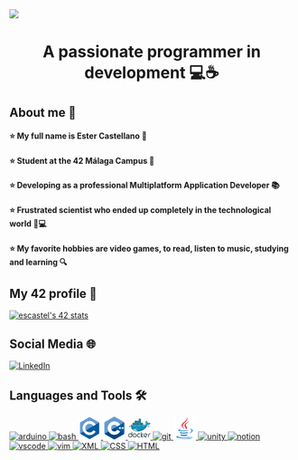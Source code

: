 <img src="https://github.com/escastel/escastel/blob/main/Hey!.gif">
<h1 align="center">A passionate programmer in development 💻☕</h1>

<h2 align="left">About me 🍜</h2>
<h4 align="left">⭐ My full name is Ester Castellano 🌸</h4></p>
<h4 align="left">⭐ Student at the 42 Málaga Campus 📖</h4>
<h4 align="left">⭐ Developing as a professional Multiplatform Application Developer 📚</h4>
<h4 align="left">⭐ Frustrated scientist who ended up completely in the technological world 🧪💻</h4>
<h4 align="left">⭐ My favorite hobbies are video games, to read, listen to music, studying and learning 🔍</p>

<h2 align="left">My 42 profile 📼</h2>
<a href="https://github.com/oakoudad/badge42"><img src="https://badge.mediaplus.ma/darkblue/escastel?1337Badge=off&UM6P=off" alt="escastel's 42 stats" /></a>

<h2 align="left">Social Media 🌐</h2>
<a href="www.linkedin.com/in/ester-castellano-ríos" target="_blank" rel="noreferrer"> <img src="https://img.shields.io/badge/LinkedIn-%230077B5.svg?logo=linkedin&logoColor=white" alt="LinkedIn" width="120" height="40"/> </a> 

<h2 align="left">Languages and Tools 🛠</h2>
<p align="left"> <a href="https://www.arduino.cc/" target="_blank" rel="noreferrer"> <img src="https://cdn.worldvectorlogo.com/logos/arduino-1.svg" alt="arduino" width="40" height="40"/> </a> <a href="https://www.gnu.org/software/bash/" target="_blank" rel="noreferrer"> <img src="https://bashlogo.com/img/symbol/png/monochrome_light.png" alt="bash" width="40" height="40"/> </a> <a href="https://www.cprogramming.com/" target="_blank" rel="noreferrer"> <img src="https://raw.githubusercontent.com/devicons/devicon/master/icons/c/c-original.svg" alt="c" width="40" height="40"/> </a> <a href="https://www.w3schools.com/cpp/" target="_blank" rel="noreferrer"> <img src="https://raw.githubusercontent.com/devicons/devicon/master/icons/cplusplus/cplusplus-original.svg" alt="cplusplus" width="40" height="40"/> </a> <a href="https://www.docker.com/" target="_blank" rel="noreferrer"> <img src="https://raw.githubusercontent.com/devicons/devicon/master/icons/docker/docker-original-wordmark.svg" alt="docker" width="40" height="40"/> </a> <a href="https://git-scm.com/" target="_blank" rel="noreferrer"> <img src="https://www.vectorlogo.zone/logos/git-scm/git-scm-icon.svg" alt="git" width="40" height="40"/> </a> <a href="https://www.java.com" target="_blank" rel="noreferrer"> <img src="https://raw.githubusercontent.com/devicons/devicon/master/icons/java/java-original.svg" alt="java" width="40" height="40"/> </a> <a href="https://unity.com/" target="_blank" rel="noreferrer"> <img src="https://www.citypng.com/public/uploads/preview/unity-white-logo-icon-png-701751694968149dpc3d4ff9d.png" alt="unity" width="40" height="40"/> </a> <a href="https://www.notion.so" target="_blank" rel="noreferrer"> <img src="https://upload.wikimedia.org/wikipedia/commons/4/45/Notion_app_logo.png" alt="notion" width="40" height="40"/> </a> <a href="https://code.visualstudio.com" target="_blank" rel="noreferrer"> <img src="https://upload.wikimedia.org/wikipedia/commons/thumb/9/9a/Visual_Studio_Code_1.35_icon.svg/768px-Visual_Studio_Code_1.35_icon.svg.png" alt="vscode" width="40" height="40"/> </a> <a href="https://www.vim.org" target="_blank" rel="noreferrer"> <img src="https://upload.wikimedia.org/wikipedia/commons/thumb/4/4f/Icon-Vim.svg/1024px-Icon-Vim.svg.png" alt="vim" width="40" height="40"/> </a> <a href="https://learn.microsoft.com/es-es/dotnet/csharp/language-reference/xmldoc/" target="_blank" rel="noreferrer"> <img src="https://cdn-icons-png.flaticon.com/512/8263/8263350.png" alt="XML" width="40" height="40"/> </a> <a href="https://developer.mozilla.org/es/docs/Web/CSS" target="_blank" rel="noreferrer"> <img src="https://upload.wikimedia.org/wikipedia/commons/d/d5/CSS3_logo_and_wordmark.svg" alt="CSS" width="40" height="40"/> </a> <a href="https://developer.mozilla.org/es/docs/Web/HTML" target="_blank" rel="noreferrer"> <img src="https://cdn.iconscout.com/icon/free/png-256/free-html5-logo-icon-download-in-svg-png-gif-file-formats--html-wordmark-programming-langugae-language-pack-logos-icons-1175209.png?f=webp&w=256" alt="HTML" width="40" height="40"/> </a> </p>
